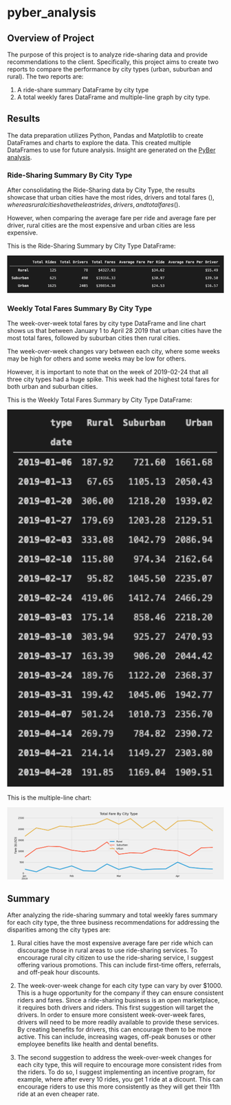 # pyber_analysis

## Overview of Project

The purpose of this project is to analyze ride-sharing data and provide recommendations to the client. Specifically, this project aims to create two reports to compare the performance by city types (urban, suburban and rural). The two reports are:

1. A ride-share summary DataFrame by city type 
2. A total weekly fares DataFrame and multiple-line graph by city type. 

## Results

The data preparation utilizes Python, Pandas and Matplotlib to create DataFrames and charts to explore the data. This created multiple DataFrames to use for future analysis. Insight are generated on the <a href="PyBer_Challenge.ipynb">PyBer analysis</a>. 

### Ride-Sharing Summary By City Type

After consolidating the Ride-Sharing data by City Type, the results showcase that urban cities have the most rides, drivers and total fares ($), whereas rural cities have the least rides, drivers, and total fares ($).

However, when comparing the average fare per ride and average fare per driver, rural cities are the most expensive and urban cities are less expensive. 

This is the Ride-Sharing Summary by City Type DataFrame:

<img src="Analysis/Pyber_Summary_DataFrame.png" width="700">

### Weekly Total Fares Summary By City Type

The week-over-week total fares by city type DataFrame and line chart shows us that between January 1 to April 28 2019 that urban cities have the most total fares, followed by suburban cities then rural cities.

The week-over-week changes vary between each city, where some weeks may be high for others and some weeks may be low for others. 

However, it is important to note that on the week of 2019-02-24 that all three city types had a huge spike. This week had the highest total fares for both urban and suburban cities. 

This is the Weekly Total Fares Summary by City Type DataFrame:

<img src="Analysis/PyBer_Fare_Summary_DataFrame.png" width="800">

This is the multiple-line chart:

<img src="Analysis/PyBer_Fare_Summary.png" width="800">

## Summary

After analyzing the ride-sharing summary and total weekly fares summary for each city type, the three business recommendations for addressing the disparities among the city types are: 

1. Rural cities have the most expensive average fare per ride which can discourage those in rural areas to use ride-sharing services. To encourage rural city citizen to use the ride-sharing service, I suggest offering various promotions. This can include first-time offers, referrals, and off-peak hour discounts. 

2. The week-over-week change for each city type can vary by over $1000. This is a huge opportunity for the company if they can ensure consistent riders and fares. Since a ride-sharing business is an open marketplace, it requires both drivers and riders. This first suggestion will target the drivers. In order to ensure more consistent week-over-week fares, drivers will need to be more readily available to provide these services. By creating benefits for drivers, this can encourage them to be more active. This can include, increasing wages, off-peak bonuses or other employee benefits like health and dental benefits. 

3. The second suggestion to address the week-over-week changes for each city type, this will require to encourage more consistent rides from the riders. To do so, I suggest implementing an incentive program, for example, where after every 10 rides, you get 1 ride at a dicount. This can encourage riders to use this more consistently as they will get their 11th ride at an even cheaper rate. 
